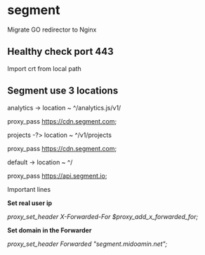 # segment
Migrate GO redirector to Nginx

## Healthy check port 443

Import crt from local path

## Segment use 3 locations

analytics -> location ~ ^/analytics.js/v1/

proxy_pass https://cdn.segment.com;

projects -?> location ~ ^/v1/projects

proxy_pass https://cdn.segment.com;

default -> location  ~ ^/

proxy_pass https://api.segment.io;


Important lines

**Set real user ip**

*proxy_set_header X-Forwarded-For $proxy_add_x_forwarded_for;*

**Set domain in the Forwarder**

*proxy_set_header Forwarded "segment.midoamin.net";*


